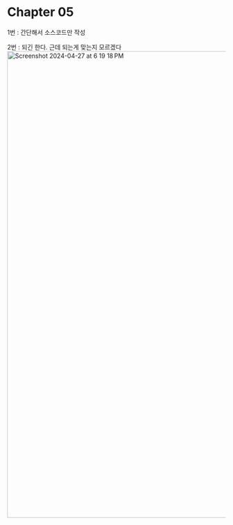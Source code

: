 # Chapter 05

1번 : 간단해서 소스코드만 작성

2번 : 되긴 한다. 근데 되는게 맞는지 모르겠다
<img width="1072" alt="Screenshot 2024-04-27 at 6 19 18 PM" src="https://github.com/SmallzooDev/OSTEP/assets/121675217/f29b2833-b249-4379-b899-3a72e0a3875e">

